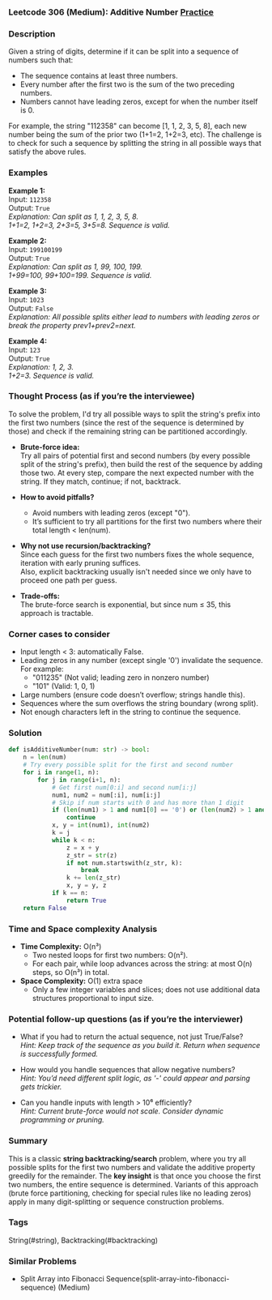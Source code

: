 ### Leetcode 306 (Medium): Additive Number [Practice](https://leetcode.com/problems/additive-number)

### Description  
Given a string of digits, determine if it can be split into a sequence of numbers such that:
- The sequence contains at least three numbers.
- Every number after the first two is the sum of the two preceding numbers.
- Numbers cannot have leading zeros, except for when the number itself is 0.

For example, the string "112358" can become [1, 1, 2, 3, 5, 8], each new number being the sum of the prior two (1+1=2, 1+2=3, etc). The challenge is to check for such a sequence by splitting the string in all possible ways that satisfy the above rules.

### Examples  

**Example 1:**  
Input: `112358`  
Output: `True`  
*Explanation: Can split as 1, 1, 2, 3, 5, 8.  
1+1=2, 1+2=3, 2+3=5, 3+5=8. Sequence is valid.*

**Example 2:**  
Input: `199100199`  
Output: `True`  
*Explanation: Can split as 1, 99, 100, 199.  
1+99=100, 99+100=199. Sequence is valid.*

**Example 3:**  
Input: `1023`  
Output: `False`  
*Explanation: All possible splits either lead to numbers with leading zeros or break the property prev1+prev2=next.*

**Example 4:**  
Input: `123`  
Output: `True`  
*Explanation: 1, 2, 3.  
1+2=3. Sequence is valid.*

### Thought Process (as if you’re the interviewee)  
To solve the problem, I'd try all possible ways to split the string's prefix into the first two numbers (since the rest of the sequence is determined by those) and check if the remaining string can be partitioned accordingly.

- **Brute-force idea:**  
  Try all pairs of potential first and second numbers (by every possible split of the string's prefix), then build the rest of the sequence by adding those two. At every step, compare the next expected number with the string. If they match, continue; if not, backtrack.

- **How to avoid pitfalls?**  
  - Avoid numbers with leading zeros (except "0").
  - It’s sufficient to try all partitions for the first two numbers where their total length < len(num).

- **Why not use recursion/backtracking?**  
  Since each guess for the first two numbers fixes the whole sequence, iteration with early pruning suffices.  
  Also, explicit backtracking usually isn't needed since we only have to proceed one path per guess.

- **Trade-offs:**  
  The brute-force search is exponential, but since num ≤ 35, this approach is tractable.

### Corner cases to consider  
- Input length < 3: automatically False.
- Leading zeros in any number (except single '0') invalidate the sequence.  
  For example:
  - "011235" (Not valid; leading zero in nonzero number)
  - "101" (Valid: 1, 0, 1)
- Large numbers (ensure code doesn’t overflow; strings handle this).
- Sequences where the sum overflows the string boundary (wrong split).
- Not enough characters left in the string to continue the sequence.

### Solution

```python
def isAdditiveNumber(num: str) -> bool:
    n = len(num)
    # Try every possible split for the first and second number
    for i in range(1, n):
        for j in range(i+1, n):
            # Get first num[0:i] and second num[i:j]
            num1, num2 = num[:i], num[i:j]
            # Skip if num starts with 0 and has more than 1 digit
            if (len(num1) > 1 and num1[0] == '0') or (len(num2) > 1 and num2[0] == '0'):
                continue
            x, y = int(num1), int(num2)
            k = j
            while k < n:
                z = x + y
                z_str = str(z)
                if not num.startswith(z_str, k):
                    break
                k += len(z_str)
                x, y = y, z
            if k == n:
                return True
    return False
```

### Time and Space complexity Analysis  

- **Time Complexity:** O(n³)  
  - Two nested loops for first two numbers: O(n²).  
  - For each pair, while loop advances across the string: at most O(n) steps, so O(n³) in total.
- **Space Complexity:** O(1) extra space  
  - Only a few integer variables and slices; does not use additional data structures proportional to input size.

### Potential follow-up questions (as if you’re the interviewer)  

- What if you had to return the actual sequence, not just True/False?  
  *Hint: Keep track of the sequence as you build it. Return when sequence is successfully formed.*

- How would you handle sequences that allow negative numbers?  
  *Hint: You’d need different split logic, as '-' could appear and parsing gets trickier.*

- Can you handle inputs with length > 10⁶ efficiently?  
  *Hint: Current brute-force would not scale. Consider dynamic programming or pruning.*

### Summary
This is a classic **string backtracking/search** problem, where you try all possible splits for the first two numbers and validate the additive property greedily for the remainder. The **key insight** is that once you choose the first two numbers, the entire sequence is determined. Variants of this approach (brute force partitioning, checking for special rules like no leading zeros) apply in many digit-splitting or sequence construction problems.

### Tags
String(#string), Backtracking(#backtracking)

### Similar Problems
- Split Array into Fibonacci Sequence(split-array-into-fibonacci-sequence) (Medium)